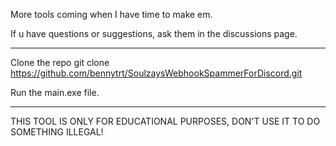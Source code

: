 More tools coming when I have time to make em.

If u have questions or suggestions, ask them in the discussions page.


----------------------------------------------------------------------------------------------
Clone the repo git clone https://github.com/bennytrt/SoulzaysWebhookSpammerForDiscord.git

Run the main.exe file.


----------------------------------------------------------------------------------------
THIS TOOL IS ONLY FOR EDUCATIONAL PURPOSES, DON'T USE IT TO DO SOMETHING ILLEGAL!
